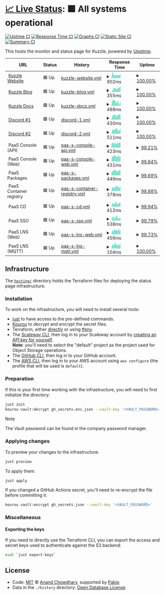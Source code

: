 # [📈 Live Status](https://status.kuzzle.io): <!--live status--> **🟩 All systems operational**

[![Uptime CI](https://github.com/kuzzleio/status-page/workflows/Uptime%20CI/badge.svg)](https://github.com/kuzzleio/status-page/actions?query=workflow%3A%22Uptime+CI%22)
[![Response Time CI](https://github.com/kuzzleio/status-page/workflows/Response%20Time%20CI/badge.svg)](https://github.com/kuzzleio/status-page/actions?query=workflow%3A%22Response+Time+CI%22)
[![Graphs CI](https://github.com/kuzzleio/status-page/workflows/Graphs%20CI/badge.svg)](https://github.com/kuzzleio/status-page/actions?query=workflow%3A%22Graphs+CI%22)
[![Static Site CI](https://github.com/kuzzleio/status-page/workflows/Static%20Site%20CI/badge.svg)](https://github.com/kuzzleio/status-page/actions?query=workflow%3A%22Static+Site+CI%22)
[![Summary CI](https://github.com/kuzzleio/status-page/workflows/Summary%20CI/badge.svg)](https://github.com/kuzzleio/status-page/actions?query=workflow%3A%22Summary+CI%22)

This hosts the monitor and status page for Kuzzle, powered by [Upptime](https://github.com/upptime/upptime).

<!--start: status pages-->
<!-- This summary is generated by Upptime (https://github.com/upptime/upptime) -->
<!-- Do not edit this manually, your changes will be overwritten -->
<!-- prettier-ignore -->
| URL | Status | History | Response Time | Uptime |
| --- | ------ | ------- | ------------- | ------ |
| <img alt="" src="https://icons.duckduckgo.com/ip3/kuzzle.io.ico" height="13"> [Kuzzle Website](https://kuzzle.io) | 🟩 Up | [kuzzle-website.yml](https://github.com/kuzzleio/status-page/commits/HEAD/history/kuzzle-website.yml) | <details><summary><img alt="Response time graph" src="./graphs/kuzzle-website/response-time-week.png" height="20"> 902ms</summary><br><a href="https://status.kuzzle.io/history/kuzzle-website"><img alt="Response time 948" src="https://img.shields.io/endpoint?url=https%3A%2F%2Fraw.githubusercontent.com%2Fkuzzleio%2Fstatus-page%2FHEAD%2Fapi%2Fkuzzle-website%2Fresponse-time.json"></a><br><a href="https://status.kuzzle.io/history/kuzzle-website"><img alt="24-hour response time 847" src="https://img.shields.io/endpoint?url=https%3A%2F%2Fraw.githubusercontent.com%2Fkuzzleio%2Fstatus-page%2FHEAD%2Fapi%2Fkuzzle-website%2Fresponse-time-day.json"></a><br><a href="https://status.kuzzle.io/history/kuzzle-website"><img alt="7-day response time 902" src="https://img.shields.io/endpoint?url=https%3A%2F%2Fraw.githubusercontent.com%2Fkuzzleio%2Fstatus-page%2FHEAD%2Fapi%2Fkuzzle-website%2Fresponse-time-week.json"></a><br><a href="https://status.kuzzle.io/history/kuzzle-website"><img alt="30-day response time 909" src="https://img.shields.io/endpoint?url=https%3A%2F%2Fraw.githubusercontent.com%2Fkuzzleio%2Fstatus-page%2FHEAD%2Fapi%2Fkuzzle-website%2Fresponse-time-month.json"></a><br><a href="https://status.kuzzle.io/history/kuzzle-website"><img alt="1-year response time 948" src="https://img.shields.io/endpoint?url=https%3A%2F%2Fraw.githubusercontent.com%2Fkuzzleio%2Fstatus-page%2FHEAD%2Fapi%2Fkuzzle-website%2Fresponse-time-year.json"></a></details> | <details><summary><a href="https://status.kuzzle.io/history/kuzzle-website">100.00%</a></summary><a href="https://status.kuzzle.io/history/kuzzle-website"><img alt="All-time uptime 100.00%" src="https://img.shields.io/endpoint?url=https%3A%2F%2Fraw.githubusercontent.com%2Fkuzzleio%2Fstatus-page%2FHEAD%2Fapi%2Fkuzzle-website%2Fuptime.json"></a><br><a href="https://status.kuzzle.io/history/kuzzle-website"><img alt="24-hour uptime 100.00%" src="https://img.shields.io/endpoint?url=https%3A%2F%2Fraw.githubusercontent.com%2Fkuzzleio%2Fstatus-page%2FHEAD%2Fapi%2Fkuzzle-website%2Fuptime-day.json"></a><br><a href="https://status.kuzzle.io/history/kuzzle-website"><img alt="7-day uptime 100.00%" src="https://img.shields.io/endpoint?url=https%3A%2F%2Fraw.githubusercontent.com%2Fkuzzleio%2Fstatus-page%2FHEAD%2Fapi%2Fkuzzle-website%2Fuptime-week.json"></a><br><a href="https://status.kuzzle.io/history/kuzzle-website"><img alt="30-day uptime 100.00%" src="https://img.shields.io/endpoint?url=https%3A%2F%2Fraw.githubusercontent.com%2Fkuzzleio%2Fstatus-page%2FHEAD%2Fapi%2Fkuzzle-website%2Fuptime-month.json"></a><br><a href="https://status.kuzzle.io/history/kuzzle-website"><img alt="1-year uptime 100.00%" src="https://img.shields.io/endpoint?url=https%3A%2F%2Fraw.githubusercontent.com%2Fkuzzleio%2Fstatus-page%2FHEAD%2Fapi%2Fkuzzle-website%2Fuptime-year.json"></a></details>
| <img alt="" src="https://icons.duckduckgo.com/ip3/blog.kuzzle.io.ico" height="13"> [Kuzzle Blog](https://blog.kuzzle.io) | 🟩 Up | [kuzzle-blog.yml](https://github.com/kuzzleio/status-page/commits/HEAD/history/kuzzle-blog.yml) | <details><summary><img alt="Response time graph" src="./graphs/kuzzle-blog/response-time-week.png" height="20"> 355ms</summary><br><a href="https://status.kuzzle.io/history/kuzzle-blog"><img alt="Response time 327" src="https://img.shields.io/endpoint?url=https%3A%2F%2Fraw.githubusercontent.com%2Fkuzzleio%2Fstatus-page%2FHEAD%2Fapi%2Fkuzzle-blog%2Fresponse-time.json"></a><br><a href="https://status.kuzzle.io/history/kuzzle-blog"><img alt="24-hour response time 499" src="https://img.shields.io/endpoint?url=https%3A%2F%2Fraw.githubusercontent.com%2Fkuzzleio%2Fstatus-page%2FHEAD%2Fapi%2Fkuzzle-blog%2Fresponse-time-day.json"></a><br><a href="https://status.kuzzle.io/history/kuzzle-blog"><img alt="7-day response time 355" src="https://img.shields.io/endpoint?url=https%3A%2F%2Fraw.githubusercontent.com%2Fkuzzleio%2Fstatus-page%2FHEAD%2Fapi%2Fkuzzle-blog%2Fresponse-time-week.json"></a><br><a href="https://status.kuzzle.io/history/kuzzle-blog"><img alt="30-day response time 340" src="https://img.shields.io/endpoint?url=https%3A%2F%2Fraw.githubusercontent.com%2Fkuzzleio%2Fstatus-page%2FHEAD%2Fapi%2Fkuzzle-blog%2Fresponse-time-month.json"></a><br><a href="https://status.kuzzle.io/history/kuzzle-blog"><img alt="1-year response time 327" src="https://img.shields.io/endpoint?url=https%3A%2F%2Fraw.githubusercontent.com%2Fkuzzleio%2Fstatus-page%2FHEAD%2Fapi%2Fkuzzle-blog%2Fresponse-time-year.json"></a></details> | <details><summary><a href="https://status.kuzzle.io/history/kuzzle-blog">100.00%</a></summary><a href="https://status.kuzzle.io/history/kuzzle-blog"><img alt="All-time uptime 100.00%" src="https://img.shields.io/endpoint?url=https%3A%2F%2Fraw.githubusercontent.com%2Fkuzzleio%2Fstatus-page%2FHEAD%2Fapi%2Fkuzzle-blog%2Fuptime.json"></a><br><a href="https://status.kuzzle.io/history/kuzzle-blog"><img alt="24-hour uptime 100.00%" src="https://img.shields.io/endpoint?url=https%3A%2F%2Fraw.githubusercontent.com%2Fkuzzleio%2Fstatus-page%2FHEAD%2Fapi%2Fkuzzle-blog%2Fuptime-day.json"></a><br><a href="https://status.kuzzle.io/history/kuzzle-blog"><img alt="7-day uptime 100.00%" src="https://img.shields.io/endpoint?url=https%3A%2F%2Fraw.githubusercontent.com%2Fkuzzleio%2Fstatus-page%2FHEAD%2Fapi%2Fkuzzle-blog%2Fuptime-week.json"></a><br><a href="https://status.kuzzle.io/history/kuzzle-blog"><img alt="30-day uptime 100.00%" src="https://img.shields.io/endpoint?url=https%3A%2F%2Fraw.githubusercontent.com%2Fkuzzleio%2Fstatus-page%2FHEAD%2Fapi%2Fkuzzle-blog%2Fuptime-month.json"></a><br><a href="https://status.kuzzle.io/history/kuzzle-blog"><img alt="1-year uptime 100.00%" src="https://img.shields.io/endpoint?url=https%3A%2F%2Fraw.githubusercontent.com%2Fkuzzleio%2Fstatus-page%2FHEAD%2Fapi%2Fkuzzle-blog%2Fuptime-year.json"></a></details>
| <img alt="" src="https://icons.duckduckgo.com/ip3/docs.kuzzle.io.ico" height="13"> [Kuzzle Docs](https://docs.kuzzle.io) | 🟩 Up | [kuzzle-docs.yml](https://github.com/kuzzleio/status-page/commits/HEAD/history/kuzzle-docs.yml) | <details><summary><img alt="Response time graph" src="./graphs/kuzzle-docs/response-time-week.png" height="20"> 488ms</summary><br><a href="https://status.kuzzle.io/history/kuzzle-docs"><img alt="Response time 427" src="https://img.shields.io/endpoint?url=https%3A%2F%2Fraw.githubusercontent.com%2Fkuzzleio%2Fstatus-page%2FHEAD%2Fapi%2Fkuzzle-docs%2Fresponse-time.json"></a><br><a href="https://status.kuzzle.io/history/kuzzle-docs"><img alt="24-hour response time 669" src="https://img.shields.io/endpoint?url=https%3A%2F%2Fraw.githubusercontent.com%2Fkuzzleio%2Fstatus-page%2FHEAD%2Fapi%2Fkuzzle-docs%2Fresponse-time-day.json"></a><br><a href="https://status.kuzzle.io/history/kuzzle-docs"><img alt="7-day response time 488" src="https://img.shields.io/endpoint?url=https%3A%2F%2Fraw.githubusercontent.com%2Fkuzzleio%2Fstatus-page%2FHEAD%2Fapi%2Fkuzzle-docs%2Fresponse-time-week.json"></a><br><a href="https://status.kuzzle.io/history/kuzzle-docs"><img alt="30-day response time 443" src="https://img.shields.io/endpoint?url=https%3A%2F%2Fraw.githubusercontent.com%2Fkuzzleio%2Fstatus-page%2FHEAD%2Fapi%2Fkuzzle-docs%2Fresponse-time-month.json"></a><br><a href="https://status.kuzzle.io/history/kuzzle-docs"><img alt="1-year response time 427" src="https://img.shields.io/endpoint?url=https%3A%2F%2Fraw.githubusercontent.com%2Fkuzzleio%2Fstatus-page%2FHEAD%2Fapi%2Fkuzzle-docs%2Fresponse-time-year.json"></a></details> | <details><summary><a href="https://status.kuzzle.io/history/kuzzle-docs">100.00%</a></summary><a href="https://status.kuzzle.io/history/kuzzle-docs"><img alt="All-time uptime 100.00%" src="https://img.shields.io/endpoint?url=https%3A%2F%2Fraw.githubusercontent.com%2Fkuzzleio%2Fstatus-page%2FHEAD%2Fapi%2Fkuzzle-docs%2Fuptime.json"></a><br><a href="https://status.kuzzle.io/history/kuzzle-docs"><img alt="24-hour uptime 100.00%" src="https://img.shields.io/endpoint?url=https%3A%2F%2Fraw.githubusercontent.com%2Fkuzzleio%2Fstatus-page%2FHEAD%2Fapi%2Fkuzzle-docs%2Fuptime-day.json"></a><br><a href="https://status.kuzzle.io/history/kuzzle-docs"><img alt="7-day uptime 100.00%" src="https://img.shields.io/endpoint?url=https%3A%2F%2Fraw.githubusercontent.com%2Fkuzzleio%2Fstatus-page%2FHEAD%2Fapi%2Fkuzzle-docs%2Fuptime-week.json"></a><br><a href="https://status.kuzzle.io/history/kuzzle-docs"><img alt="30-day uptime 100.00%" src="https://img.shields.io/endpoint?url=https%3A%2F%2Fraw.githubusercontent.com%2Fkuzzleio%2Fstatus-page%2FHEAD%2Fapi%2Fkuzzle-docs%2Fuptime-month.json"></a><br><a href="https://status.kuzzle.io/history/kuzzle-docs"><img alt="1-year uptime 100.00%" src="https://img.shields.io/endpoint?url=https%3A%2F%2Fraw.githubusercontent.com%2Fkuzzleio%2Fstatus-page%2FHEAD%2Fapi%2Fkuzzle-docs%2Fuptime-year.json"></a></details>
| <img alt="" src="https://icons.duckduckgo.com/ip3/discord-redirect.app.kuzzle.io.ico" height="13"> [Discord #1](https://discord-redirect.app.kuzzle.io) | 🟩 Up | [discord-1.yml](https://github.com/kuzzleio/status-page/commits/HEAD/history/discord-1.yml) | <details><summary><img alt="Response time graph" src="./graphs/discord-1/response-time-week.png" height="20"> 430ms</summary><br><a href="https://status.kuzzle.io/history/discord-1"><img alt="Response time 467" src="https://img.shields.io/endpoint?url=https%3A%2F%2Fraw.githubusercontent.com%2Fkuzzleio%2Fstatus-page%2FHEAD%2Fapi%2Fdiscord-1%2Fresponse-time.json"></a><br><a href="https://status.kuzzle.io/history/discord-1"><img alt="24-hour response time 297" src="https://img.shields.io/endpoint?url=https%3A%2F%2Fraw.githubusercontent.com%2Fkuzzleio%2Fstatus-page%2FHEAD%2Fapi%2Fdiscord-1%2Fresponse-time-day.json"></a><br><a href="https://status.kuzzle.io/history/discord-1"><img alt="7-day response time 430" src="https://img.shields.io/endpoint?url=https%3A%2F%2Fraw.githubusercontent.com%2Fkuzzleio%2Fstatus-page%2FHEAD%2Fapi%2Fdiscord-1%2Fresponse-time-week.json"></a><br><a href="https://status.kuzzle.io/history/discord-1"><img alt="30-day response time 467" src="https://img.shields.io/endpoint?url=https%3A%2F%2Fraw.githubusercontent.com%2Fkuzzleio%2Fstatus-page%2FHEAD%2Fapi%2Fdiscord-1%2Fresponse-time-month.json"></a><br><a href="https://status.kuzzle.io/history/discord-1"><img alt="1-year response time 467" src="https://img.shields.io/endpoint?url=https%3A%2F%2Fraw.githubusercontent.com%2Fkuzzleio%2Fstatus-page%2FHEAD%2Fapi%2Fdiscord-1%2Fresponse-time-year.json"></a></details> | <details><summary><a href="https://status.kuzzle.io/history/discord-1">100.00%</a></summary><a href="https://status.kuzzle.io/history/discord-1"><img alt="All-time uptime 100.00%" src="https://img.shields.io/endpoint?url=https%3A%2F%2Fraw.githubusercontent.com%2Fkuzzleio%2Fstatus-page%2FHEAD%2Fapi%2Fdiscord-1%2Fuptime.json"></a><br><a href="https://status.kuzzle.io/history/discord-1"><img alt="24-hour uptime 100.00%" src="https://img.shields.io/endpoint?url=https%3A%2F%2Fraw.githubusercontent.com%2Fkuzzleio%2Fstatus-page%2FHEAD%2Fapi%2Fdiscord-1%2Fuptime-day.json"></a><br><a href="https://status.kuzzle.io/history/discord-1"><img alt="7-day uptime 100.00%" src="https://img.shields.io/endpoint?url=https%3A%2F%2Fraw.githubusercontent.com%2Fkuzzleio%2Fstatus-page%2FHEAD%2Fapi%2Fdiscord-1%2Fuptime-week.json"></a><br><a href="https://status.kuzzle.io/history/discord-1"><img alt="30-day uptime 100.00%" src="https://img.shields.io/endpoint?url=https%3A%2F%2Fraw.githubusercontent.com%2Fkuzzleio%2Fstatus-page%2FHEAD%2Fapi%2Fdiscord-1%2Fuptime-month.json"></a><br><a href="https://status.kuzzle.io/history/discord-1"><img alt="1-year uptime 100.00%" src="https://img.shields.io/endpoint?url=https%3A%2F%2Fraw.githubusercontent.com%2Fkuzzleio%2Fstatus-page%2FHEAD%2Fapi%2Fdiscord-1%2Fuptime-year.json"></a></details>
| <img alt="" src="https://icons.duckduckgo.com/ip3/join.discord.kuzzle.io.ico" height="13"> [Discord #2](https://join.discord.kuzzle.io) | 🟩 Up | [discord-2.yml](https://github.com/kuzzleio/status-page/commits/HEAD/history/discord-2.yml) | <details><summary><img alt="Response time graph" src="./graphs/discord-2/response-time-week.png" height="20"> 511ms</summary><br><a href="https://status.kuzzle.io/history/discord-2"><img alt="Response time 534" src="https://img.shields.io/endpoint?url=https%3A%2F%2Fraw.githubusercontent.com%2Fkuzzleio%2Fstatus-page%2FHEAD%2Fapi%2Fdiscord-2%2Fresponse-time.json"></a><br><a href="https://status.kuzzle.io/history/discord-2"><img alt="24-hour response time 659" src="https://img.shields.io/endpoint?url=https%3A%2F%2Fraw.githubusercontent.com%2Fkuzzleio%2Fstatus-page%2FHEAD%2Fapi%2Fdiscord-2%2Fresponse-time-day.json"></a><br><a href="https://status.kuzzle.io/history/discord-2"><img alt="7-day response time 511" src="https://img.shields.io/endpoint?url=https%3A%2F%2Fraw.githubusercontent.com%2Fkuzzleio%2Fstatus-page%2FHEAD%2Fapi%2Fdiscord-2%2Fresponse-time-week.json"></a><br><a href="https://status.kuzzle.io/history/discord-2"><img alt="30-day response time 534" src="https://img.shields.io/endpoint?url=https%3A%2F%2Fraw.githubusercontent.com%2Fkuzzleio%2Fstatus-page%2FHEAD%2Fapi%2Fdiscord-2%2Fresponse-time-month.json"></a><br><a href="https://status.kuzzle.io/history/discord-2"><img alt="1-year response time 534" src="https://img.shields.io/endpoint?url=https%3A%2F%2Fraw.githubusercontent.com%2Fkuzzleio%2Fstatus-page%2FHEAD%2Fapi%2Fdiscord-2%2Fresponse-time-year.json"></a></details> | <details><summary><a href="https://status.kuzzle.io/history/discord-2">100.00%</a></summary><a href="https://status.kuzzle.io/history/discord-2"><img alt="All-time uptime 99.93%" src="https://img.shields.io/endpoint?url=https%3A%2F%2Fraw.githubusercontent.com%2Fkuzzleio%2Fstatus-page%2FHEAD%2Fapi%2Fdiscord-2%2Fuptime.json"></a><br><a href="https://status.kuzzle.io/history/discord-2"><img alt="24-hour uptime 100.00%" src="https://img.shields.io/endpoint?url=https%3A%2F%2Fraw.githubusercontent.com%2Fkuzzleio%2Fstatus-page%2FHEAD%2Fapi%2Fdiscord-2%2Fuptime-day.json"></a><br><a href="https://status.kuzzle.io/history/discord-2"><img alt="7-day uptime 100.00%" src="https://img.shields.io/endpoint?url=https%3A%2F%2Fraw.githubusercontent.com%2Fkuzzleio%2Fstatus-page%2FHEAD%2Fapi%2Fdiscord-2%2Fuptime-week.json"></a><br><a href="https://status.kuzzle.io/history/discord-2"><img alt="30-day uptime 99.93%" src="https://img.shields.io/endpoint?url=https%3A%2F%2Fraw.githubusercontent.com%2Fkuzzleio%2Fstatus-page%2FHEAD%2Fapi%2Fdiscord-2%2Fuptime-month.json"></a><br><a href="https://status.kuzzle.io/history/discord-2"><img alt="1-year uptime 99.93%" src="https://img.shields.io/endpoint?url=https%3A%2F%2Fraw.githubusercontent.com%2Fkuzzleio%2Fstatus-page%2FHEAD%2Fapi%2Fdiscord-2%2Fuptime-year.json"></a></details>
| <img alt="" src="https://icons.duckduckgo.com/ip3/null.ico" height="13"> PaaS Console (API) | 🟩 Up | [paa-s-console-api.yml](https://github.com/kuzzleio/status-page/commits/HEAD/history/paa-s-console-api.yml) | <details><summary><img alt="Response time graph" src="./graphs/paa-s-console-api/response-time-week.png" height="20"> 423ms</summary><br><a href="https://status.kuzzle.io/history/paa-s-console-api"><img alt="Response time 461" src="https://img.shields.io/endpoint?url=https%3A%2F%2Fraw.githubusercontent.com%2Fkuzzleio%2Fstatus-page%2FHEAD%2Fapi%2Fpaa-s-console-api%2Fresponse-time.json"></a><br><a href="https://status.kuzzle.io/history/paa-s-console-api"><img alt="24-hour response time 311" src="https://img.shields.io/endpoint?url=https%3A%2F%2Fraw.githubusercontent.com%2Fkuzzleio%2Fstatus-page%2FHEAD%2Fapi%2Fpaa-s-console-api%2Fresponse-time-day.json"></a><br><a href="https://status.kuzzle.io/history/paa-s-console-api"><img alt="7-day response time 423" src="https://img.shields.io/endpoint?url=https%3A%2F%2Fraw.githubusercontent.com%2Fkuzzleio%2Fstatus-page%2FHEAD%2Fapi%2Fpaa-s-console-api%2Fresponse-time-week.json"></a><br><a href="https://status.kuzzle.io/history/paa-s-console-api"><img alt="30-day response time 450" src="https://img.shields.io/endpoint?url=https%3A%2F%2Fraw.githubusercontent.com%2Fkuzzleio%2Fstatus-page%2FHEAD%2Fapi%2Fpaa-s-console-api%2Fresponse-time-month.json"></a><br><a href="https://status.kuzzle.io/history/paa-s-console-api"><img alt="1-year response time 461" src="https://img.shields.io/endpoint?url=https%3A%2F%2Fraw.githubusercontent.com%2Fkuzzleio%2Fstatus-page%2FHEAD%2Fapi%2Fpaa-s-console-api%2Fresponse-time-year.json"></a></details> | <details><summary><a href="https://status.kuzzle.io/history/paa-s-console-api">99.21%</a></summary><a href="https://status.kuzzle.io/history/paa-s-console-api"><img alt="All-time uptime 99.70%" src="https://img.shields.io/endpoint?url=https%3A%2F%2Fraw.githubusercontent.com%2Fkuzzleio%2Fstatus-page%2FHEAD%2Fapi%2Fpaa-s-console-api%2Fuptime.json"></a><br><a href="https://status.kuzzle.io/history/paa-s-console-api"><img alt="24-hour uptime 100.00%" src="https://img.shields.io/endpoint?url=https%3A%2F%2Fraw.githubusercontent.com%2Fkuzzleio%2Fstatus-page%2FHEAD%2Fapi%2Fpaa-s-console-api%2Fuptime-day.json"></a><br><a href="https://status.kuzzle.io/history/paa-s-console-api"><img alt="7-day uptime 99.21%" src="https://img.shields.io/endpoint?url=https%3A%2F%2Fraw.githubusercontent.com%2Fkuzzleio%2Fstatus-page%2FHEAD%2Fapi%2Fpaa-s-console-api%2Fuptime-week.json"></a><br><a href="https://status.kuzzle.io/history/paa-s-console-api"><img alt="30-day uptime 99.41%" src="https://img.shields.io/endpoint?url=https%3A%2F%2Fraw.githubusercontent.com%2Fkuzzleio%2Fstatus-page%2FHEAD%2Fapi%2Fpaa-s-console-api%2Fuptime-month.json"></a><br><a href="https://status.kuzzle.io/history/paa-s-console-api"><img alt="1-year uptime 99.70%" src="https://img.shields.io/endpoint?url=https%3A%2F%2Fraw.githubusercontent.com%2Fkuzzleio%2Fstatus-page%2FHEAD%2Fapi%2Fpaa-s-console-api%2Fuptime-year.json"></a></details>
| <img alt="" src="https://icons.duckduckgo.com/ip3/null.ico" height="13"> PaaS Console (Web) | 🟩 Up | [paa-s-console-web.yml](https://github.com/kuzzleio/status-page/commits/HEAD/history/paa-s-console-web.yml) | <details><summary><img alt="Response time graph" src="./graphs/paa-s-console-web/response-time-week.png" height="20"> 431ms</summary><br><a href="https://status.kuzzle.io/history/paa-s-console-web"><img alt="Response time 448" src="https://img.shields.io/endpoint?url=https%3A%2F%2Fraw.githubusercontent.com%2Fkuzzleio%2Fstatus-page%2FHEAD%2Fapi%2Fpaa-s-console-web%2Fresponse-time.json"></a><br><a href="https://status.kuzzle.io/history/paa-s-console-web"><img alt="24-hour response time 462" src="https://img.shields.io/endpoint?url=https%3A%2F%2Fraw.githubusercontent.com%2Fkuzzleio%2Fstatus-page%2FHEAD%2Fapi%2Fpaa-s-console-web%2Fresponse-time-day.json"></a><br><a href="https://status.kuzzle.io/history/paa-s-console-web"><img alt="7-day response time 431" src="https://img.shields.io/endpoint?url=https%3A%2F%2Fraw.githubusercontent.com%2Fkuzzleio%2Fstatus-page%2FHEAD%2Fapi%2Fpaa-s-console-web%2Fresponse-time-week.json"></a><br><a href="https://status.kuzzle.io/history/paa-s-console-web"><img alt="30-day response time 436" src="https://img.shields.io/endpoint?url=https%3A%2F%2Fraw.githubusercontent.com%2Fkuzzleio%2Fstatus-page%2FHEAD%2Fapi%2Fpaa-s-console-web%2Fresponse-time-month.json"></a><br><a href="https://status.kuzzle.io/history/paa-s-console-web"><img alt="1-year response time 448" src="https://img.shields.io/endpoint?url=https%3A%2F%2Fraw.githubusercontent.com%2Fkuzzleio%2Fstatus-page%2FHEAD%2Fapi%2Fpaa-s-console-web%2Fresponse-time-year.json"></a></details> | <details><summary><a href="https://status.kuzzle.io/history/paa-s-console-web">99.84%</a></summary><a href="https://status.kuzzle.io/history/paa-s-console-web"><img alt="All-time uptime 99.84%" src="https://img.shields.io/endpoint?url=https%3A%2F%2Fraw.githubusercontent.com%2Fkuzzleio%2Fstatus-page%2FHEAD%2Fapi%2Fpaa-s-console-web%2Fuptime.json"></a><br><a href="https://status.kuzzle.io/history/paa-s-console-web"><img alt="24-hour uptime 100.00%" src="https://img.shields.io/endpoint?url=https%3A%2F%2Fraw.githubusercontent.com%2Fkuzzleio%2Fstatus-page%2FHEAD%2Fapi%2Fpaa-s-console-web%2Fuptime-day.json"></a><br><a href="https://status.kuzzle.io/history/paa-s-console-web"><img alt="7-day uptime 99.84%" src="https://img.shields.io/endpoint?url=https%3A%2F%2Fraw.githubusercontent.com%2Fkuzzleio%2Fstatus-page%2FHEAD%2Fapi%2Fpaa-s-console-web%2Fuptime-week.json"></a><br><a href="https://status.kuzzle.io/history/paa-s-console-web"><img alt="30-day uptime 99.68%" src="https://img.shields.io/endpoint?url=https%3A%2F%2Fraw.githubusercontent.com%2Fkuzzleio%2Fstatus-page%2FHEAD%2Fapi%2Fpaa-s-console-web%2Fuptime-month.json"></a><br><a href="https://status.kuzzle.io/history/paa-s-console-web"><img alt="1-year uptime 99.84%" src="https://img.shields.io/endpoint?url=https%3A%2F%2Fraw.githubusercontent.com%2Fkuzzleio%2Fstatus-page%2FHEAD%2Fapi%2Fpaa-s-console-web%2Fuptime-year.json"></a></details>
| <img alt="" src="https://icons.duckduckgo.com/ip3/null.ico" height="13"> PaaS Packages | 🟩 Up | [paa-s-packages.yml](https://github.com/kuzzleio/status-page/commits/HEAD/history/paa-s-packages.yml) | <details><summary><img alt="Response time graph" src="./graphs/paa-s-packages/response-time-week.png" height="20"> 449ms</summary><br><a href="https://status.kuzzle.io/history/paa-s-packages"><img alt="Response time 442" src="https://img.shields.io/endpoint?url=https%3A%2F%2Fraw.githubusercontent.com%2Fkuzzleio%2Fstatus-page%2FHEAD%2Fapi%2Fpaa-s-packages%2Fresponse-time.json"></a><br><a href="https://status.kuzzle.io/history/paa-s-packages"><img alt="24-hour response time 472" src="https://img.shields.io/endpoint?url=https%3A%2F%2Fraw.githubusercontent.com%2Fkuzzleio%2Fstatus-page%2FHEAD%2Fapi%2Fpaa-s-packages%2Fresponse-time-day.json"></a><br><a href="https://status.kuzzle.io/history/paa-s-packages"><img alt="7-day response time 449" src="https://img.shields.io/endpoint?url=https%3A%2F%2Fraw.githubusercontent.com%2Fkuzzleio%2Fstatus-page%2FHEAD%2Fapi%2Fpaa-s-packages%2Fresponse-time-week.json"></a><br><a href="https://status.kuzzle.io/history/paa-s-packages"><img alt="30-day response time 458" src="https://img.shields.io/endpoint?url=https%3A%2F%2Fraw.githubusercontent.com%2Fkuzzleio%2Fstatus-page%2FHEAD%2Fapi%2Fpaa-s-packages%2Fresponse-time-month.json"></a><br><a href="https://status.kuzzle.io/history/paa-s-packages"><img alt="1-year response time 442" src="https://img.shields.io/endpoint?url=https%3A%2F%2Fraw.githubusercontent.com%2Fkuzzleio%2Fstatus-page%2FHEAD%2Fapi%2Fpaa-s-packages%2Fresponse-time-year.json"></a></details> | <details><summary><a href="https://status.kuzzle.io/history/paa-s-packages">99.69%</a></summary><a href="https://status.kuzzle.io/history/paa-s-packages"><img alt="All-time uptime 99.83%" src="https://img.shields.io/endpoint?url=https%3A%2F%2Fraw.githubusercontent.com%2Fkuzzleio%2Fstatus-page%2FHEAD%2Fapi%2Fpaa-s-packages%2Fuptime.json"></a><br><a href="https://status.kuzzle.io/history/paa-s-packages"><img alt="24-hour uptime 100.00%" src="https://img.shields.io/endpoint?url=https%3A%2F%2Fraw.githubusercontent.com%2Fkuzzleio%2Fstatus-page%2FHEAD%2Fapi%2Fpaa-s-packages%2Fuptime-day.json"></a><br><a href="https://status.kuzzle.io/history/paa-s-packages"><img alt="7-day uptime 99.69%" src="https://img.shields.io/endpoint?url=https%3A%2F%2Fraw.githubusercontent.com%2Fkuzzleio%2Fstatus-page%2FHEAD%2Fapi%2Fpaa-s-packages%2Fuptime-week.json"></a><br><a href="https://status.kuzzle.io/history/paa-s-packages"><img alt="30-day uptime 99.66%" src="https://img.shields.io/endpoint?url=https%3A%2F%2Fraw.githubusercontent.com%2Fkuzzleio%2Fstatus-page%2FHEAD%2Fapi%2Fpaa-s-packages%2Fuptime-month.json"></a><br><a href="https://status.kuzzle.io/history/paa-s-packages"><img alt="1-year uptime 99.83%" src="https://img.shields.io/endpoint?url=https%3A%2F%2Fraw.githubusercontent.com%2Fkuzzleio%2Fstatus-page%2FHEAD%2Fapi%2Fpaa-s-packages%2Fuptime-year.json"></a></details>
| <img alt="" src="https://icons.duckduckgo.com/ip3/null.ico" height="13"> PaaS Container registry | 🟩 Up | [paa-s-container-registry.yml](https://github.com/kuzzleio/status-page/commits/HEAD/history/paa-s-container-registry.yml) | <details><summary><img alt="Response time graph" src="./graphs/paa-s-container-registry/response-time-week.png" height="20"> 378ms</summary><br><a href="https://status.kuzzle.io/history/paa-s-container-registry"><img alt="Response time 414" src="https://img.shields.io/endpoint?url=https%3A%2F%2Fraw.githubusercontent.com%2Fkuzzleio%2Fstatus-page%2FHEAD%2Fapi%2Fpaa-s-container-registry%2Fresponse-time.json"></a><br><a href="https://status.kuzzle.io/history/paa-s-container-registry"><img alt="24-hour response time 367" src="https://img.shields.io/endpoint?url=https%3A%2F%2Fraw.githubusercontent.com%2Fkuzzleio%2Fstatus-page%2FHEAD%2Fapi%2Fpaa-s-container-registry%2Fresponse-time-day.json"></a><br><a href="https://status.kuzzle.io/history/paa-s-container-registry"><img alt="7-day response time 378" src="https://img.shields.io/endpoint?url=https%3A%2F%2Fraw.githubusercontent.com%2Fkuzzleio%2Fstatus-page%2FHEAD%2Fapi%2Fpaa-s-container-registry%2Fresponse-time-week.json"></a><br><a href="https://status.kuzzle.io/history/paa-s-container-registry"><img alt="30-day response time 411" src="https://img.shields.io/endpoint?url=https%3A%2F%2Fraw.githubusercontent.com%2Fkuzzleio%2Fstatus-page%2FHEAD%2Fapi%2Fpaa-s-container-registry%2Fresponse-time-month.json"></a><br><a href="https://status.kuzzle.io/history/paa-s-container-registry"><img alt="1-year response time 414" src="https://img.shields.io/endpoint?url=https%3A%2F%2Fraw.githubusercontent.com%2Fkuzzleio%2Fstatus-page%2FHEAD%2Fapi%2Fpaa-s-container-registry%2Fresponse-time-year.json"></a></details> | <details><summary><a href="https://status.kuzzle.io/history/paa-s-container-registry">99.88%</a></summary><a href="https://status.kuzzle.io/history/paa-s-container-registry"><img alt="All-time uptime 99.84%" src="https://img.shields.io/endpoint?url=https%3A%2F%2Fraw.githubusercontent.com%2Fkuzzleio%2Fstatus-page%2FHEAD%2Fapi%2Fpaa-s-container-registry%2Fuptime.json"></a><br><a href="https://status.kuzzle.io/history/paa-s-container-registry"><img alt="24-hour uptime 99.58%" src="https://img.shields.io/endpoint?url=https%3A%2F%2Fraw.githubusercontent.com%2Fkuzzleio%2Fstatus-page%2FHEAD%2Fapi%2Fpaa-s-container-registry%2Fuptime-day.json"></a><br><a href="https://status.kuzzle.io/history/paa-s-container-registry"><img alt="7-day uptime 99.88%" src="https://img.shields.io/endpoint?url=https%3A%2F%2Fraw.githubusercontent.com%2Fkuzzleio%2Fstatus-page%2FHEAD%2Fapi%2Fpaa-s-container-registry%2Fuptime-week.json"></a><br><a href="https://status.kuzzle.io/history/paa-s-container-registry"><img alt="30-day uptime 99.67%" src="https://img.shields.io/endpoint?url=https%3A%2F%2Fraw.githubusercontent.com%2Fkuzzleio%2Fstatus-page%2FHEAD%2Fapi%2Fpaa-s-container-registry%2Fuptime-month.json"></a><br><a href="https://status.kuzzle.io/history/paa-s-container-registry"><img alt="1-year uptime 99.84%" src="https://img.shields.io/endpoint?url=https%3A%2F%2Fraw.githubusercontent.com%2Fkuzzleio%2Fstatus-page%2FHEAD%2Fapi%2Fpaa-s-container-registry%2Fuptime-year.json"></a></details>
| <img alt="" src="https://icons.duckduckgo.com/ip3/null.ico" height="13"> PaaS CD | 🟩 Up | [paa-s-cd.yml](https://github.com/kuzzleio/status-page/commits/HEAD/history/paa-s-cd.yml) | <details><summary><img alt="Response time graph" src="./graphs/paa-s-cd/response-time-week.png" height="20"> 412ms</summary><br><a href="https://status.kuzzle.io/history/paa-s-cd"><img alt="Response time 423" src="https://img.shields.io/endpoint?url=https%3A%2F%2Fraw.githubusercontent.com%2Fkuzzleio%2Fstatus-page%2FHEAD%2Fapi%2Fpaa-s-cd%2Fresponse-time.json"></a><br><a href="https://status.kuzzle.io/history/paa-s-cd"><img alt="24-hour response time 487" src="https://img.shields.io/endpoint?url=https%3A%2F%2Fraw.githubusercontent.com%2Fkuzzleio%2Fstatus-page%2FHEAD%2Fapi%2Fpaa-s-cd%2Fresponse-time-day.json"></a><br><a href="https://status.kuzzle.io/history/paa-s-cd"><img alt="7-day response time 412" src="https://img.shields.io/endpoint?url=https%3A%2F%2Fraw.githubusercontent.com%2Fkuzzleio%2Fstatus-page%2FHEAD%2Fapi%2Fpaa-s-cd%2Fresponse-time-week.json"></a><br><a href="https://status.kuzzle.io/history/paa-s-cd"><img alt="30-day response time 435" src="https://img.shields.io/endpoint?url=https%3A%2F%2Fraw.githubusercontent.com%2Fkuzzleio%2Fstatus-page%2FHEAD%2Fapi%2Fpaa-s-cd%2Fresponse-time-month.json"></a><br><a href="https://status.kuzzle.io/history/paa-s-cd"><img alt="1-year response time 423" src="https://img.shields.io/endpoint?url=https%3A%2F%2Fraw.githubusercontent.com%2Fkuzzleio%2Fstatus-page%2FHEAD%2Fapi%2Fpaa-s-cd%2Fresponse-time-year.json"></a></details> | <details><summary><a href="https://status.kuzzle.io/history/paa-s-cd">99.94%</a></summary><a href="https://status.kuzzle.io/history/paa-s-cd"><img alt="All-time uptime 99.84%" src="https://img.shields.io/endpoint?url=https%3A%2F%2Fraw.githubusercontent.com%2Fkuzzleio%2Fstatus-page%2FHEAD%2Fapi%2Fpaa-s-cd%2Fuptime.json"></a><br><a href="https://status.kuzzle.io/history/paa-s-cd"><img alt="24-hour uptime 100.00%" src="https://img.shields.io/endpoint?url=https%3A%2F%2Fraw.githubusercontent.com%2Fkuzzleio%2Fstatus-page%2FHEAD%2Fapi%2Fpaa-s-cd%2Fuptime-day.json"></a><br><a href="https://status.kuzzle.io/history/paa-s-cd"><img alt="7-day uptime 99.94%" src="https://img.shields.io/endpoint?url=https%3A%2F%2Fraw.githubusercontent.com%2Fkuzzleio%2Fstatus-page%2FHEAD%2Fapi%2Fpaa-s-cd%2Fuptime-week.json"></a><br><a href="https://status.kuzzle.io/history/paa-s-cd"><img alt="30-day uptime 99.67%" src="https://img.shields.io/endpoint?url=https%3A%2F%2Fraw.githubusercontent.com%2Fkuzzleio%2Fstatus-page%2FHEAD%2Fapi%2Fpaa-s-cd%2Fuptime-month.json"></a><br><a href="https://status.kuzzle.io/history/paa-s-cd"><img alt="1-year uptime 99.84%" src="https://img.shields.io/endpoint?url=https%3A%2F%2Fraw.githubusercontent.com%2Fkuzzleio%2Fstatus-page%2FHEAD%2Fapi%2Fpaa-s-cd%2Fuptime-year.json"></a></details>
| <img alt="" src="https://icons.duckduckgo.com/ip3/null.ico" height="13"> PaaS SSO | 🟩 Up | [paa-s-sso.yml](https://github.com/kuzzleio/status-page/commits/HEAD/history/paa-s-sso.yml) | <details><summary><img alt="Response time graph" src="./graphs/paa-s-sso/response-time-week.png" height="20"> 538ms</summary><br><a href="https://status.kuzzle.io/history/paa-s-sso"><img alt="Response time 457" src="https://img.shields.io/endpoint?url=https%3A%2F%2Fraw.githubusercontent.com%2Fkuzzleio%2Fstatus-page%2FHEAD%2Fapi%2Fpaa-s-sso%2Fresponse-time.json"></a><br><a href="https://status.kuzzle.io/history/paa-s-sso"><img alt="24-hour response time 532" src="https://img.shields.io/endpoint?url=https%3A%2F%2Fraw.githubusercontent.com%2Fkuzzleio%2Fstatus-page%2FHEAD%2Fapi%2Fpaa-s-sso%2Fresponse-time-day.json"></a><br><a href="https://status.kuzzle.io/history/paa-s-sso"><img alt="7-day response time 538" src="https://img.shields.io/endpoint?url=https%3A%2F%2Fraw.githubusercontent.com%2Fkuzzleio%2Fstatus-page%2FHEAD%2Fapi%2Fpaa-s-sso%2Fresponse-time-week.json"></a><br><a href="https://status.kuzzle.io/history/paa-s-sso"><img alt="30-day response time 477" src="https://img.shields.io/endpoint?url=https%3A%2F%2Fraw.githubusercontent.com%2Fkuzzleio%2Fstatus-page%2FHEAD%2Fapi%2Fpaa-s-sso%2Fresponse-time-month.json"></a><br><a href="https://status.kuzzle.io/history/paa-s-sso"><img alt="1-year response time 457" src="https://img.shields.io/endpoint?url=https%3A%2F%2Fraw.githubusercontent.com%2Fkuzzleio%2Fstatus-page%2FHEAD%2Fapi%2Fpaa-s-sso%2Fresponse-time-year.json"></a></details> | <details><summary><a href="https://status.kuzzle.io/history/paa-s-sso">99.79%</a></summary><a href="https://status.kuzzle.io/history/paa-s-sso"><img alt="All-time uptime 99.82%" src="https://img.shields.io/endpoint?url=https%3A%2F%2Fraw.githubusercontent.com%2Fkuzzleio%2Fstatus-page%2FHEAD%2Fapi%2Fpaa-s-sso%2Fuptime.json"></a><br><a href="https://status.kuzzle.io/history/paa-s-sso"><img alt="24-hour uptime 100.00%" src="https://img.shields.io/endpoint?url=https%3A%2F%2Fraw.githubusercontent.com%2Fkuzzleio%2Fstatus-page%2FHEAD%2Fapi%2Fpaa-s-sso%2Fuptime-day.json"></a><br><a href="https://status.kuzzle.io/history/paa-s-sso"><img alt="7-day uptime 99.79%" src="https://img.shields.io/endpoint?url=https%3A%2F%2Fraw.githubusercontent.com%2Fkuzzleio%2Fstatus-page%2FHEAD%2Fapi%2Fpaa-s-sso%2Fuptime-week.json"></a><br><a href="https://status.kuzzle.io/history/paa-s-sso"><img alt="30-day uptime 99.63%" src="https://img.shields.io/endpoint?url=https%3A%2F%2Fraw.githubusercontent.com%2Fkuzzleio%2Fstatus-page%2FHEAD%2Fapi%2Fpaa-s-sso%2Fuptime-month.json"></a><br><a href="https://status.kuzzle.io/history/paa-s-sso"><img alt="1-year uptime 99.82%" src="https://img.shields.io/endpoint?url=https%3A%2F%2Fraw.githubusercontent.com%2Fkuzzleio%2Fstatus-page%2FHEAD%2Fapi%2Fpaa-s-sso%2Fuptime-year.json"></a></details>
| <img alt="" src="https://icons.duckduckgo.com/ip3/null.ico" height="13"> PaaS LNS (Web) | 🟩 Up | [paa-s-lns-web.yml](https://github.com/kuzzleio/status-page/commits/HEAD/history/paa-s-lns-web.yml) | <details><summary><img alt="Response time graph" src="./graphs/paa-s-lns-web/response-time-week.png" height="20"> 456ms</summary><br><a href="https://status.kuzzle.io/history/paa-s-lns-web"><img alt="Response time 427" src="https://img.shields.io/endpoint?url=https%3A%2F%2Fraw.githubusercontent.com%2Fkuzzleio%2Fstatus-page%2FHEAD%2Fapi%2Fpaa-s-lns-web%2Fresponse-time.json"></a><br><a href="https://status.kuzzle.io/history/paa-s-lns-web"><img alt="24-hour response time 311" src="https://img.shields.io/endpoint?url=https%3A%2F%2Fraw.githubusercontent.com%2Fkuzzleio%2Fstatus-page%2FHEAD%2Fapi%2Fpaa-s-lns-web%2Fresponse-time-day.json"></a><br><a href="https://status.kuzzle.io/history/paa-s-lns-web"><img alt="7-day response time 456" src="https://img.shields.io/endpoint?url=https%3A%2F%2Fraw.githubusercontent.com%2Fkuzzleio%2Fstatus-page%2FHEAD%2Fapi%2Fpaa-s-lns-web%2Fresponse-time-week.json"></a><br><a href="https://status.kuzzle.io/history/paa-s-lns-web"><img alt="30-day response time 424" src="https://img.shields.io/endpoint?url=https%3A%2F%2Fraw.githubusercontent.com%2Fkuzzleio%2Fstatus-page%2FHEAD%2Fapi%2Fpaa-s-lns-web%2Fresponse-time-month.json"></a><br><a href="https://status.kuzzle.io/history/paa-s-lns-web"><img alt="1-year response time 427" src="https://img.shields.io/endpoint?url=https%3A%2F%2Fraw.githubusercontent.com%2Fkuzzleio%2Fstatus-page%2FHEAD%2Fapi%2Fpaa-s-lns-web%2Fresponse-time-year.json"></a></details> | <details><summary><a href="https://status.kuzzle.io/history/paa-s-lns-web">99.73%</a></summary><a href="https://status.kuzzle.io/history/paa-s-lns-web"><img alt="All-time uptime 99.82%" src="https://img.shields.io/endpoint?url=https%3A%2F%2Fraw.githubusercontent.com%2Fkuzzleio%2Fstatus-page%2FHEAD%2Fapi%2Fpaa-s-lns-web%2Fuptime.json"></a><br><a href="https://status.kuzzle.io/history/paa-s-lns-web"><img alt="24-hour uptime 100.00%" src="https://img.shields.io/endpoint?url=https%3A%2F%2Fraw.githubusercontent.com%2Fkuzzleio%2Fstatus-page%2FHEAD%2Fapi%2Fpaa-s-lns-web%2Fuptime-day.json"></a><br><a href="https://status.kuzzle.io/history/paa-s-lns-web"><img alt="7-day uptime 99.73%" src="https://img.shields.io/endpoint?url=https%3A%2F%2Fraw.githubusercontent.com%2Fkuzzleio%2Fstatus-page%2FHEAD%2Fapi%2Fpaa-s-lns-web%2Fuptime-week.json"></a><br><a href="https://status.kuzzle.io/history/paa-s-lns-web"><img alt="30-day uptime 99.64%" src="https://img.shields.io/endpoint?url=https%3A%2F%2Fraw.githubusercontent.com%2Fkuzzleio%2Fstatus-page%2FHEAD%2Fapi%2Fpaa-s-lns-web%2Fuptime-month.json"></a><br><a href="https://status.kuzzle.io/history/paa-s-lns-web"><img alt="1-year uptime 99.82%" src="https://img.shields.io/endpoint?url=https%3A%2F%2Fraw.githubusercontent.com%2Fkuzzleio%2Fstatus-page%2FHEAD%2Fapi%2Fpaa-s-lns-web%2Fuptime-year.json"></a></details>
| <img alt="" src="https://icons.duckduckgo.com/ip3/null.ico" height="13"> PaaS LNS (MQTT) | 🟩 Up | [paa-s-lns-mqtt.yml](https://github.com/kuzzleio/status-page/commits/HEAD/history/paa-s-lns-mqtt.yml) | <details><summary><img alt="Response time graph" src="./graphs/paa-s-lns-mqtt/response-time-week.png" height="20"> 104ms</summary><br><a href="https://status.kuzzle.io/history/paa-s-lns-mqtt"><img alt="Response time 103" src="https://img.shields.io/endpoint?url=https%3A%2F%2Fraw.githubusercontent.com%2Fkuzzleio%2Fstatus-page%2FHEAD%2Fapi%2Fpaa-s-lns-mqtt%2Fresponse-time.json"></a><br><a href="https://status.kuzzle.io/history/paa-s-lns-mqtt"><img alt="24-hour response time 85" src="https://img.shields.io/endpoint?url=https%3A%2F%2Fraw.githubusercontent.com%2Fkuzzleio%2Fstatus-page%2FHEAD%2Fapi%2Fpaa-s-lns-mqtt%2Fresponse-time-day.json"></a><br><a href="https://status.kuzzle.io/history/paa-s-lns-mqtt"><img alt="7-day response time 104" src="https://img.shields.io/endpoint?url=https%3A%2F%2Fraw.githubusercontent.com%2Fkuzzleio%2Fstatus-page%2FHEAD%2Fapi%2Fpaa-s-lns-mqtt%2Fresponse-time-week.json"></a><br><a href="https://status.kuzzle.io/history/paa-s-lns-mqtt"><img alt="30-day response time 103" src="https://img.shields.io/endpoint?url=https%3A%2F%2Fraw.githubusercontent.com%2Fkuzzleio%2Fstatus-page%2FHEAD%2Fapi%2Fpaa-s-lns-mqtt%2Fresponse-time-month.json"></a><br><a href="https://status.kuzzle.io/history/paa-s-lns-mqtt"><img alt="1-year response time 103" src="https://img.shields.io/endpoint?url=https%3A%2F%2Fraw.githubusercontent.com%2Fkuzzleio%2Fstatus-page%2FHEAD%2Fapi%2Fpaa-s-lns-mqtt%2Fresponse-time-year.json"></a></details> | <details><summary><a href="https://status.kuzzle.io/history/paa-s-lns-mqtt">100.00%</a></summary><a href="https://status.kuzzle.io/history/paa-s-lns-mqtt"><img alt="All-time uptime 100.00%" src="https://img.shields.io/endpoint?url=https%3A%2F%2Fraw.githubusercontent.com%2Fkuzzleio%2Fstatus-page%2FHEAD%2Fapi%2Fpaa-s-lns-mqtt%2Fuptime.json"></a><br><a href="https://status.kuzzle.io/history/paa-s-lns-mqtt"><img alt="24-hour uptime 100.00%" src="https://img.shields.io/endpoint?url=https%3A%2F%2Fraw.githubusercontent.com%2Fkuzzleio%2Fstatus-page%2FHEAD%2Fapi%2Fpaa-s-lns-mqtt%2Fuptime-day.json"></a><br><a href="https://status.kuzzle.io/history/paa-s-lns-mqtt"><img alt="7-day uptime 100.00%" src="https://img.shields.io/endpoint?url=https%3A%2F%2Fraw.githubusercontent.com%2Fkuzzleio%2Fstatus-page%2FHEAD%2Fapi%2Fpaa-s-lns-mqtt%2Fuptime-week.json"></a><br><a href="https://status.kuzzle.io/history/paa-s-lns-mqtt"><img alt="30-day uptime 100.00%" src="https://img.shields.io/endpoint?url=https%3A%2F%2Fraw.githubusercontent.com%2Fkuzzleio%2Fstatus-page%2FHEAD%2Fapi%2Fpaa-s-lns-mqtt%2Fuptime-month.json"></a><br><a href="https://status.kuzzle.io/history/paa-s-lns-mqtt"><img alt="1-year uptime 100.00%" src="https://img.shields.io/endpoint?url=https%3A%2F%2Fraw.githubusercontent.com%2Fkuzzleio%2Fstatus-page%2FHEAD%2Fapi%2Fpaa-s-lns-mqtt%2Fuptime-year.json"></a></details>

<!--end: status pages-->

## Infrastructure

The [`hosting/`](./hosting/) directory holds the Terraform files for deploying the status page infrastructure.

### Installation

To work on the infrastructure, you will need to install several tools:

- [just](https://github.com/casey/just) to have access to the pre-defined commands.
- [Kourou](https://github.com/kuzzleio/kourou) to decrypt and encrypt the secret files.
- Terraform, either [directly](https://developer.hashicorp.com/terraform/install?product_intent=terraform) or using [tfenv](https://github.com/tfutils/tfenv).
- The [Scaleway CLI](https://github.com/scaleway/scaleway-cli), then log in to your Scaleway account by [creating an API key for yourself](https://www.scaleway.com/en/docs/identity-and-access-management/iam/how-to/create-api-keys/).  
  **Note**: you'll need to select the "default" project as the project used for Object Storage operations.
- The [GitHub CLI](https://cli.github.com/), then log in to your GitHub account.
- The [AWS CLI](https://aws.amazon.com/cli/), then log in to your AWS account using `aws configure` (the profile that will be used is `default`).

### Preparation

If this is your first time working with the infrastructure, you will need to first initialize the directory:

```sh
just init
kourou vault:decrypt gh_secrets.enc.json --vault-key '<VAULT_PASSWORD>'
```

> [!NOTE]
> The Vault password can be found in the company password manager.

### Applying changes

To preview your changes to the infrastructure:

```sh
just preview
```

To apply them:

```sh
just apply
```

If you changed a GitHub Actions secret, you'll need to re-encrypt the file before committing it:

```sh
kourou vault:encrypt gh_secrets.json --vault-key '<VAULT_PASSWORD>'
```

### Miscellaneous

#### Exporting the keys

If you need to directly use the Terraform CLI, you can export the access and secret keys used to authenticate against the S3 backend:

```sh
eval `just export-keys`
```

## License

- Code: [MIT](./LICENSE) © [Anand Chowdhary](https://anandchowdhary.com), supported by [Pabio](https://pabio.com)
- Data in the `./history` directory: [Open Database License](https://opendatacommons.org/licenses/odbl/1-0/)
